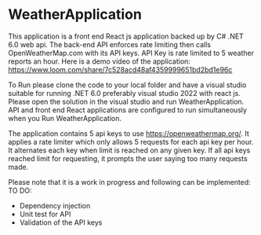 # WeatherApplication

This application is a front end React js application backed up by C# .NET 6.0 web api. The back-end API enforces rate limiting then calls OpenWeatherMap.com with its API keys. API Key is rate limited to 5 weather reports an hour. Here is a demo video of the application:  https://www.loom.com/share/7c528acd48af4359999651bd2bd1e96c

To Run please clone the code to your local folder and have a visual studio suitable for running .NET 6.0 preferably visual studio 2022 with react js.
Please open the solution in the visual studio and run WeatherApplication. API and front end React applications are configured to run simultaneously when you Run WeatherApplication.

The application contains 5 api keys to use https://openweathermap.org/. It applies a rate limiter which only allows 5 requests for each api key per hour. It alternates each key when limit is reached on any given key. If all api keys reached limit for requesting, it prompts the user saying too many requests made.

Please note that it is a work in progress and following can be implemented:
TO DO:
  - Dependency injection
  - Unit test for API
  - Validation of the API keys
